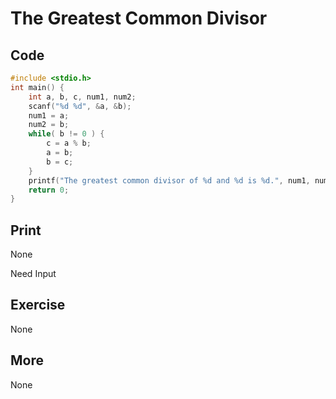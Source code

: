 # The Greatest Common Divisor

## Code

```C
#include <stdio.h>
int main() {
	int a, b, c, num1, num2;
	scanf("%d %d", &a, &b);
	num1 = a;
	num2 = b;
	while( b != 0 ) {
		c = a % b;
		a = b;
		b = c;
	}
	printf("The greatest common divisor of %d and %d is %d.", num1, num2, a);
	return 0;
}
```

## Print

None

Need Input

## Exercise

None

## More

None

